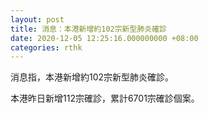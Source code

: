 ```yaml
---
layout: post
title: 消息：本港新增約102宗新型肺炎確診
date: 2020-12-05 12:25:16.000000000 +08:00
categories: rthk
---
```


消息指，本港新增約102宗新型肺炎確診。

本港昨日新增112宗確診，累計6701宗確診個案。
